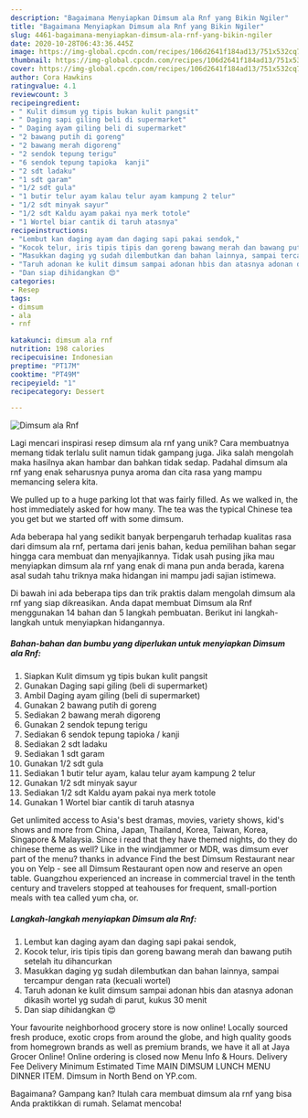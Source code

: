 ```yaml
---
description: "Bagaimana Menyiapkan Dimsum ala Rnf yang Bikin Ngiler"
title: "Bagaimana Menyiapkan Dimsum ala Rnf yang Bikin Ngiler"
slug: 4461-bagaimana-menyiapkan-dimsum-ala-rnf-yang-bikin-ngiler
date: 2020-10-28T06:43:36.445Z
image: https://img-global.cpcdn.com/recipes/106d2641f184ad13/751x532cq70/dimsum-ala-rnf-foto-resep-utama.jpg
thumbnail: https://img-global.cpcdn.com/recipes/106d2641f184ad13/751x532cq70/dimsum-ala-rnf-foto-resep-utama.jpg
cover: https://img-global.cpcdn.com/recipes/106d2641f184ad13/751x532cq70/dimsum-ala-rnf-foto-resep-utama.jpg
author: Cora Hawkins
ratingvalue: 4.1
reviewcount: 3
recipeingredient:
- " Kulit dimsum yg tipis bukan kulit pangsit"
- " Daging sapi giling beli di supermarket"
- " Daging ayam giling beli di supermarket"
- "2 bawang putih di goreng"
- "2 bawang merah digoreng"
- "2 sendok tepung terigu"
- "6 sendok tepung tapioka  kanji"
- "2 sdt ladaku"
- "1 sdt garam"
- "1/2 sdt gula"
- "1 butir telur ayam kalau telur ayam kampung 2 telur"
- "1/2 sdt minyak sayur"
- "1/2 sdt Kaldu ayam pakai nya merk totole"
- "1 Wortel biar cantik di taruh atasnya"
recipeinstructions:
- "Lembut kan daging ayam dan daging sapi pakai sendok,"
- "Kocok telur, iris tipis tipis dan goreng bawang merah dan bawang putih setelah itu dihancurkan"
- "Masukkan daging yg sudah dilembutkan dan bahan lainnya, sampai tercampur dengan rata (kecuali wortel)"
- "Taruh adonan ke kulit dimsum sampai adonan hbis dan atasnya adonan dikasih wortel yg sudah di parut, kukus 30 menit"
- "Dan siap dihidangkan 😍"
categories:
- Resep
tags:
- dimsum
- ala
- rnf

katakunci: dimsum ala rnf 
nutrition: 198 calories
recipecuisine: Indonesian
preptime: "PT17M"
cooktime: "PT49M"
recipeyield: "1"
recipecategory: Dessert

---
```



![Dimsum ala Rnf](https://img-global.cpcdn.com/recipes/106d2641f184ad13/751x532cq70/dimsum-ala-rnf-foto-resep-utama.jpg)

Lagi mencari inspirasi resep dimsum ala rnf yang unik? Cara membuatnya memang tidak terlalu sulit namun tidak gampang juga. Jika salah mengolah maka hasilnya akan hambar dan bahkan tidak sedap. Padahal dimsum ala rnf yang enak seharusnya punya aroma dan cita rasa yang mampu memancing selera kita.

We pulled up to a huge parking lot that was fairly filled. As we walked in, the host immediately asked for how many. The tea was the typical Chinese tea you get but we started off with some dimsum.

Ada beberapa hal yang sedikit banyak berpengaruh terhadap kualitas rasa dari dimsum ala rnf, pertama dari jenis bahan, kedua pemilihan bahan segar hingga cara membuat dan menyajikannya. Tidak usah pusing jika mau menyiapkan dimsum ala rnf yang enak di mana pun anda berada, karena asal sudah tahu triknya maka hidangan ini mampu jadi sajian istimewa.


Di bawah ini ada beberapa tips dan trik praktis dalam mengolah dimsum ala rnf yang siap dikreasikan. Anda dapat membuat Dimsum ala Rnf menggunakan 14 bahan dan 5 langkah pembuatan. Berikut ini langkah-langkah untuk menyiapkan hidangannya.

<!--inarticleads1-->

##### Bahan-bahan dan bumbu yang diperlukan untuk menyiapkan Dimsum ala Rnf:

1. Siapkan  Kulit dimsum yg tipis bukan kulit pangsit
1. Gunakan  Daging sapi giling (beli di supermarket)
1. Ambil  Daging ayam giling (beli di supermarket)
1. Gunakan 2 bawang putih di goreng
1. Sediakan 2 bawang merah digoreng
1. Gunakan 2 sendok tepung terigu
1. Sediakan 6 sendok tepung tapioka / kanji
1. Sediakan 2 sdt ladaku
1. Sediakan 1 sdt garam
1. Gunakan 1/2 sdt gula
1. Sediakan 1 butir telur ayam, kalau telur ayam kampung 2 telur
1. Gunakan 1/2 sdt minyak sayur
1. Sediakan 1/2 sdt Kaldu ayam pakai nya merk totole
1. Gunakan 1 Wortel biar cantik di taruh atasnya


Get unlimited access to Asia&#39;s best dramas, movies, variety shows, kid&#39;s shows and more from China, Japan, Thailand, Korea, Taiwan, Korea, Singapore &amp; Malaysia. Since i read that they have themed nights, do they do chinese theme as well? Like in the windjammer or MDR, was dimsum ever part of the menu? thanks in advance Find the best Dimsum Restaurant near you on Yelp - see all Dimsum Restaurant open now and reserve an open table. Guangzhou experienced an increase in commercial travel in the tenth century and travelers stopped at teahouses for frequent, small-portion meals with tea called yum cha, or. 

<!--inarticleads2-->

##### Langkah-langkah menyiapkan Dimsum ala Rnf:

1. Lembut kan daging ayam dan daging sapi pakai sendok,
1. Kocok telur, iris tipis tipis dan goreng bawang merah dan bawang putih setelah itu dihancurkan
1. Masukkan daging yg sudah dilembutkan dan bahan lainnya, sampai tercampur dengan rata (kecuali wortel)
1. Taruh adonan ke kulit dimsum sampai adonan hbis dan atasnya adonan dikasih wortel yg sudah di parut, kukus 30 menit
1. Dan siap dihidangkan 😍


Your favourite neighborhood grocery store is now online! Locally sourced fresh produce, exotic crops from around the globe, and high quality goods from homegrown brands as well as premium brands, we have it all at Jaya Grocer Online! Online ordering is closed now Menu Info &amp; Hours. Delivery Fee Delivery Minimum Estimated Time MAIN DIMSUM LUNCH MENU DINNER ITEM. Dimsum in North Bend on YP.com. 

Bagaimana? Gampang kan? Itulah cara membuat dimsum ala rnf yang bisa Anda praktikkan di rumah. Selamat mencoba!
